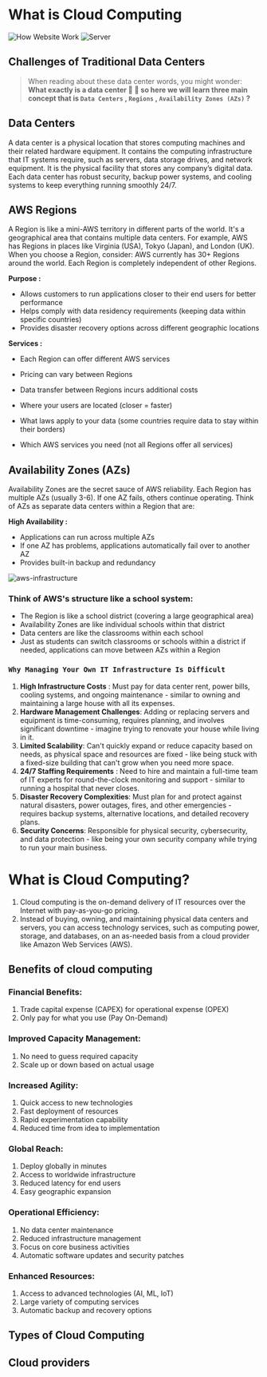 # What is Cloud Computing

![How Website Work](https://pub-17ebb5909c5e47a6b667a332680f11fa.r2.dev/website-flow-modern.svg)
![Server](https://pub-17ebb5909c5e47a6b667a332680f11fa.r2.dev/server-components.svg)

## Challenges of Traditional Data Centers

> When reading about these data center words, you might wonder: **What exactly is a data center 🤔 🤔 so here we will learn three main concept that is `Data Centers` , `Regions` , `Availability Zones (AZs)` ?**

## Data Centers

A data center is a physical location that stores computing machines and their related hardware equipment. It contains the computing infrastructure that IT systems require, such as servers, data storage drives, and network equipment. It is the physical facility that stores any company’s digital data. Each data center has robust security, backup power systems, and cooling systems to keep everything running smoothly 24/7.

## AWS Regions

A Region is like a mini-AWS territory in different parts of the world. It's a geographical area that contains multiple data centers. For example, AWS has Regions in places like Virginia (USA), Tokyo (Japan), and London (UK). When you choose a Region, consider: AWS currently has 30+ Regions around the world. Each Region is completely independent of other Regions.

**Purpose :**

- Allows customers to run applications closer to their end users for better performance
- Helps comply with data residency requirements (keeping data within specific countries)
- Provides disaster recovery options across different geographic locations

**Services :**

- Each Region can offer different AWS services
- Pricing can vary between Regions
- Data transfer between Regions incurs additional costs

- Where your users are located (closer = faster)
- What laws apply to your data (some countries require data to stay within their borders)
- Which AWS services you need (not all Regions offer all services)

## Availability Zones (AZs)

Availability Zones are the secret sauce of AWS reliability. Each Region has multiple AZs (usually 3-6). If one AZ fails, others continue operating. Think of AZs as separate data centers within a Region that are:

**High Availability :**

- Applications can run across multiple AZs
- If one AZ has problems, applications automatically fail over to another AZ
- Provides built-in backup and redundancy

![aws-infrastructure](https://pub-17ebb5909c5e47a6b667a332680f11fa.r2.dev/aws-infrastructure.svg)

### Think of AWS's structure like a school system:

- The Region is like a school district (covering a large geographical area)
- Availability Zones are like individual schools within that district
- Data centers are like the classrooms within each school
- Just as students can switch classrooms or schools within a district if needed, applications can move between AZs within a Region

### `Why Managing Your Own IT Infrastructure Is Difficult`

1. **High Infrastructure Costs** : Must pay for data center rent, power bills, cooling systems, and ongoing maintenance - similar to owning and maintaining a large house with all its expenses.
2. **Hardware Management Challenges**: Adding or replacing servers and equipment is time-consuming, requires planning, and involves significant downtime - imagine trying to renovate your house while living in it.
3. **Limited Scalability**: Can't quickly expand or reduce capacity based on needs, as physical space and resources are fixed - like being stuck with a fixed-size building that can't grow when you need more space.
4. **24/7 Staffing Requirements** : Need to hire and maintain a full-time team of IT experts for round-the-clock monitoring and support - similar to running a hospital that never closes.
5. **Disaster Recovery Complexities**: Must plan for and protect against natural disasters, power outages, fires, and other emergencies - requires backup systems, alternative locations, and detailed recovery plans.
6. **Security Concerns**: Responsible for physical security, cybersecurity, and data protection - like being your own security company while trying to run your main business.

# What is Cloud Computing?

1. Cloud computing is the on-demand delivery of IT resources over the Internet with pay-as-you-go pricing.
2. Instead of buying, owning, and maintaining physical data centers and servers, you can access technology services, such as computing power, storage, and databases, on an as-needed basis from a cloud provider like Amazon Web Services (AWS).

## Benefits of cloud computing

### Financial Benefits:

1. Trade capital expense (CAPEX) for operational expense (OPEX)
2. Only pay for what you use (Pay On-Demand)

### Improved Capacity Management:

1. No need to guess required capacity
2. Scale up or down based on actual usage

### Increased Agility:

1. Quick access to new technologies
2. Fast deployment of resources
3. Rapid experimentation capability
4. Reduced time from idea to implementation

### Global Reach:

1. Deploy globally in minutes
2. Access to worldwide infrastructure
3. Reduced latency for end users
4. Easy geographic expansion

### Operational Efficiency:

1. No data center maintenance
2. Reduced infrastructure management
3. Focus on core business activities
4. Automatic software updates and security patches

### Enhanced Resources:

1. Access to advanced technologies (AI, ML, IoT)
2. Large variety of computing services
3. Automatic backup and recovery options

## Types of Cloud Computing

## Cloud providers
